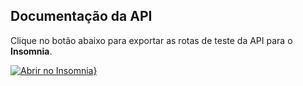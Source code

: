 ## Documentação da API

Clique no botão abaixo para exportar as rotas de teste da API para o **Insomnia**.

[![Abrir no Insomnia}](https://insomnia.rest/images/run.svg)](https://insomnia.rest/run/?label=Minha%20Carteira&uri=https%3A%2F%2Fraw.githubusercontent.com%2Frodrigorgtic%2Fminha-carteira-backend%2Fmaster%2Frotas_testadas_api.json)
